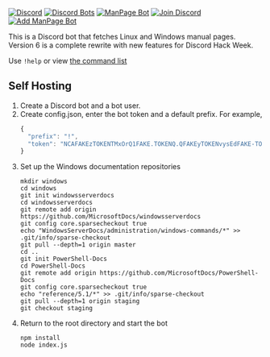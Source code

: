 [![Discord](https://discordapp.com/api/guilds/371377296285761558/widget.png)](https://discord.gg/hU3wMfQ)
[![Discord Bots](https://discordbots.org/api/widget/status/371357658009305101.svg)](https://discordbots.org/bot/371357658009305101)
[![ManPage Bot](https://cdn.discordapp.com/attachments/363484056769265687/594948471920787456/header.png)](https://manpagebot.ml/)
[![Join Discord](https://cdn.discordapp.com/attachments/363484056769265687/594948487163150341/discord.png)](https://discord.gg/hU3wMfQ)
[![Add ManPage Bot](https://cdn.discordapp.com/attachments/363484056769265687/594948502841327625/add.png)](https://discordapp.com/oauth2/authorize?client_id=371357658009305101&scope=bot&permissions=52224)

This is a Discord bot that fetches Linux and Windows manual pages. Version 6 is a complete rewrite with new features for Discord Hack Week. 

Use `!help` or view [the command list](https://manpagebot.ml/commands)

## Self Hosting

1. Create a Discord bot and a bot user. 
2. Create config.json, enter the bot token and a default prefix. For example,
    ```js
    {
      "prefix": "!",
      "token": "NCAFAKEzTOKENTMxOrQ1FAKE.TOKENQ.QFAKEyTOKENvysEdFAKE-TOKENh"
    }
    ```
3. Set up the Windows documentation repositories
    ```
    mkdir windows
    cd windows
    git init windowsserverdocs
    cd windowsserverdocs
    git remote add origin https://github.com/MicrosoftDocs/windowsserverdocs
    git config core.sparsecheckout true
    echo "WindowsServerDocs/administration/windows-commands/*" >> .git/info/sparse-checkout
    git pull --depth=1 origin master
    cd ..
    git init PowerShell-Docs
    cd PowerShell-Docs
    git remote add origin https://github.com/MicrosoftDocs/PowerShell-Docs
    git config core.sparsecheckout true
    echo "reference/5.1/*" >> .git/info/sparse-checkout
    git pull --depth=1 origin staging
    git checkout staging
    ```
4. Return to the root directory and start the bot
    ```
    npm install
    node index.js
    ```
